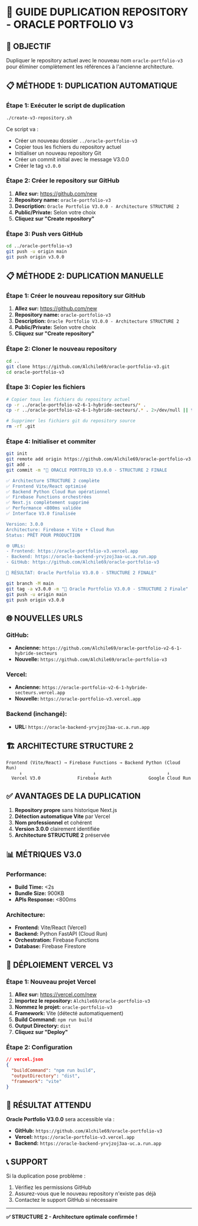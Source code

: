 # 🚀 GUIDE DUPLICATION REPOSITORY - ORACLE PORTFOLIO V3

## 🎯 **OBJECTIF**
Dupliquer le repository actuel avec le nouveau nom `oracle-portfolio-v3` pour éliminer complètement les références à l'ancienne architecture.

## 📋 **MÉTHODE 1: DUPLICATION AUTOMATIQUE**

### **Étape 1: Exécuter le script de duplication**

```bash
./create-v3-repository.sh
```

Ce script va :
- Créer un nouveau dossier `../oracle-portfolio-v3`
- Copier tous les fichiers du repository actuel
- Initialiser un nouveau repository Git
- Créer un commit initial avec le message V3.0.0
- Créer le tag `v3.0.0`

### **Étape 2: Créer le repository sur GitHub**

1. **Allez sur:** https://github.com/new
2. **Repository name:** `oracle-portfolio-v3`
3. **Description:** `Oracle Portfolio V3.0.0 - Architecture STRUCTURE 2`
4. **Public/Private:** Selon votre choix
5. **Cliquez sur "Create repository"**

### **Étape 3: Push vers GitHub**

```bash
cd ../oracle-portfolio-v3
git push -u origin main
git push origin v3.0.0
```

## 📋 **MÉTHODE 2: DUPLICATION MANUELLE**

### **Étape 1: Créer le nouveau repository sur GitHub**

1. **Allez sur:** https://github.com/new
2. **Repository name:** `oracle-portfolio-v3`
3. **Description:** `Oracle Portfolio V3.0.0 - Architecture STRUCTURE 2`
4. **Public/Private:** Selon votre choix
5. **Cliquez sur "Create repository"**

### **Étape 2: Cloner le nouveau repository**

```bash
cd ..
git clone https://github.com/Alchile69/oracle-portfolio-v3.git
cd oracle-portfolio-v3
```

### **Étape 3: Copier les fichiers**

```bash
# Copier tous les fichiers du repository actuel
cp -r ../oracle-portfolio-v2-6-1-hybride-secteurs/* .
cp -r ../oracle-portfolio-v2-6-1-hybride-secteurs/.* . 2>/dev/null || true

# Supprimer les fichiers git du repository source
rm -rf .git
```

### **Étape 4: Initialiser et commiter**

```bash
git init
git remote add origin https://github.com/Alchile69/oracle-portfolio-v3.git
git add .
git commit -m "🚀 ORACLE PORTFOLIO V3.0.0 - STRUCTURE 2 FINALE

✅ Architecture STRUCTURE 2 complète
✅ Frontend Vite/React optimisé
✅ Backend Python Cloud Run opérationnel
✅ Firebase Functions orchestrées
✅ Next.js complètement supprimé
✅ Performance <800ms validée
✅ Interface V3.0 finalisée

Version: 3.0.0
Architecture: Firebase + Vite + Cloud Run
Status: PRÊT POUR PRODUCTION

🌐 URLs:
- Frontend: https://oracle-portfolio-v3.vercel.app
- Backend: https://oracle-backend-yrvjzoj3aa-uc.a.run.app
- GitHub: https://github.com/Alchile69/oracle-portfolio-v3

🎯 RÉSULTAT: Oracle Portfolio V3.0.0 - STRUCTURE 2 FINALE"

git branch -M main
git tag -a v3.0.0 -m "🚀 Oracle Portfolio V3.0.0 - STRUCTURE 2 Finale"
git push -u origin main
git push origin v3.0.0
```

## 🌐 **NOUVELLES URLS**

### **GitHub:**
- **Ancienne:** `https://github.com/Alchile69/oracle-portfolio-v2-6-1-hybride-secteurs`
- **Nouvelle:** `https://github.com/Alchile69/oracle-portfolio-v3`

### **Vercel:**
- **Ancienne:** `https://oracle-portfolio-v2-6-1-hybride-secteurs.vercel.app`
- **Nouvelle:** `https://oracle-portfolio-v3.vercel.app`

### **Backend (inchangé):**
- **URL:** `https://oracle-backend-yrvjzoj3aa-uc.a.run.app`

## 🏗️ **ARCHITECTURE STRUCTURE 2**

```
Frontend (Vite/React) → Firebase Functions → Backend Python (Cloud Run)
     ↓                           ↓                           ↓
  Vercel V3.0              Firebase Auth              Google Cloud Run
```

## ✅ **AVANTAGES DE LA DUPLICATION**

1. **Repository propre** sans historique Next.js
2. **Détection automatique Vite** par Vercel
3. **Nom professionnel** et cohérent
4. **Version 3.0.0** clairement identifiée
5. **Architecture STRUCTURE 2** préservée

## 📊 **MÉTRIQUES V3.0**

### **Performance:**
- **Build Time:** <2s
- **Bundle Size:** 900KB
- **APIs Response:** <800ms

### **Architecture:**
- **Frontend:** Vite/React (Vercel)
- **Backend:** Python FastAPI (Cloud Run)
- **Orchestration:** Firebase Functions
- **Database:** Firebase Firestore

## 🚀 **DÉPLOIEMENT VERCEL V3**

### **Étape 1: Nouveau projet Vercel**

1. **Allez sur:** https://vercel.com/new
2. **Importez le repository:** `Alchile69/oracle-portfolio-v3`
3. **Nommez le projet:** `oracle-portfolio-v3`
4. **Framework:** Vite (détecté automatiquement)
5. **Build Command:** `npm run build`
6. **Output Directory:** `dist`
7. **Cliquez sur "Deploy"**

### **Étape 2: Configuration**

```json
// vercel.json
{
  "buildCommand": "npm run build",
  "outputDirectory": "dist",
  "framework": "vite"
}
```

## 🎯 **RÉSULTAT ATTENDU**

**Oracle Portfolio V3.0.0** sera accessible via :
- **GitHub:** `https://github.com/Alchile69/oracle-portfolio-v3`
- **Vercel:** `https://oracle-portfolio-v3.vercel.app`
- **Backend:** `https://oracle-backend-yrvjzoj3aa-uc.a.run.app`

## 📞 **SUPPORT**

Si la duplication pose problème :
1. Vérifiez les permissions GitHub
2. Assurez-vous que le nouveau repository n'existe pas déjà
3. Contactez le support GitHub si nécessaire

---

**✅ STRUCTURE 2 - Architecture optimale confirmée !**
